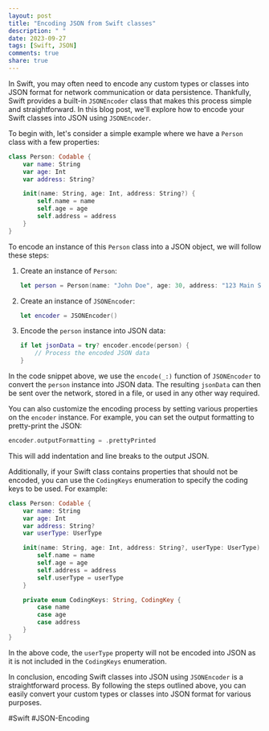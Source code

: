 ```yaml
---
layout: post
title: "Encoding JSON from Swift classes"
description: " "
date: 2023-09-27
tags: [Swift, JSON]
comments: true
share: true
---
```


In Swift, you may often need to encode any custom types or classes into JSON format for network communication or data persistence. Thankfully, Swift provides a built-in `JSONEncoder` class that makes this process simple and straightforward. In this blog post, we'll explore how to encode your Swift classes into JSON using `JSONEncoder`.

To begin with, let's consider a simple example where we have a `Person` class with a few properties:

```swift
class Person: Codable {
    var name: String
    var age: Int
    var address: String?

    init(name: String, age: Int, address: String?) {
        self.name = name
        self.age = age
        self.address = address
    }
}
```

To encode an instance of this `Person` class into a JSON object, we will follow these steps:

1. Create an instance of `Person`:

    ```swift
    let person = Person(name: "John Doe", age: 30, address: "123 Main St")
    ```

2. Create an instance of `JSONEncoder`:

    ```swift
    let encoder = JSONEncoder()
    ```

3. Encode the `person` instance into JSON data:

    ```swift
    if let jsonData = try? encoder.encode(person) {
        // Process the encoded JSON data
    }
    ```

In the code snippet above, we use the `encode(_:)` function of `JSONEncoder` to convert the `person` instance into JSON data. The resulting `jsonData` can then be sent over the network, stored in a file, or used in any other way required.

You can also customize the encoding process by setting various properties on the `encoder` instance. For example, you can set the output formatting to pretty-print the JSON:

```swift
encoder.outputFormatting = .prettyPrinted
```

This will add indentation and line breaks to the output JSON.

Additionally, if your Swift class contains properties that should not be encoded, you can use the `CodingKeys` enumeration to specify the coding keys to be used. For example:

```swift
class Person: Codable {
    var name: String
    var age: Int
    var address: String?
    var userType: UserType

    init(name: String, age: Int, address: String?, userType: UserType) {
        self.name = name
        self.age = age
        self.address = address
        self.userType = userType
    }

    private enum CodingKeys: String, CodingKey {
        case name
        case age
        case address
    }
}
```

In the above code, the `userType` property will not be encoded into JSON as it is not included in the `CodingKeys` enumeration.

In conclusion, encoding Swift classes into JSON using `JSONEncoder` is a straightforward process. By following the steps outlined above, you can easily convert your custom types or classes into JSON format for various purposes.

#Swift #JSON-Encoding
